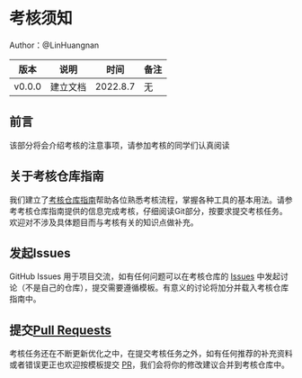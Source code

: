 # 考核须知

Author：@LinHuangnan

| 版本 | 说明 |时间|备注|
| ---- | ---- | ---- |----|
| v0.0.0 | 建立文档 |2022.8.7|无|

## 前言

该部分将会介绍考核的注意事项，请参加考核的同学们认真阅读

## 关于考核仓库指南

我们建立了[考核仓库指南](https://github.com/SYSU-AERO-SWIFT/Tutorial_2022)帮助各位熟悉考核流程，掌握各种工具的基本用法。请参考考核仓库指南提供的信息完成考核，仔细阅读Git部分，按要求提交考核任务。欢迎对不涉及具体题目而与考核有关的知识点做补充。

## 发起Issues

GitHub Issues 用于项目交流，如有任何问题可以在考核仓库的 [Issues](https://github.com/SYSU-AERO-SWIFT/Tutorial_2022/issues) 中发起讨论（不是自己的仓库），提交需要遵循模板。有意义的讨论将加分并载入考核仓库指南中。

## 提交[Pull Requests](https://github.com/SYSU-AERO-SWIFT/Tutorial_2022/pulls)
考核任务还在不断更新优化之中，在提交考核任务之外，如有任何推荐的补充资料或者错误更正也欢迎按模板提交 [PR](https://github.com/SYSU-AERO-SWIFT/Tutorial_2022/pulls)，我们会将你的修改建议合并到考核仓库中。
